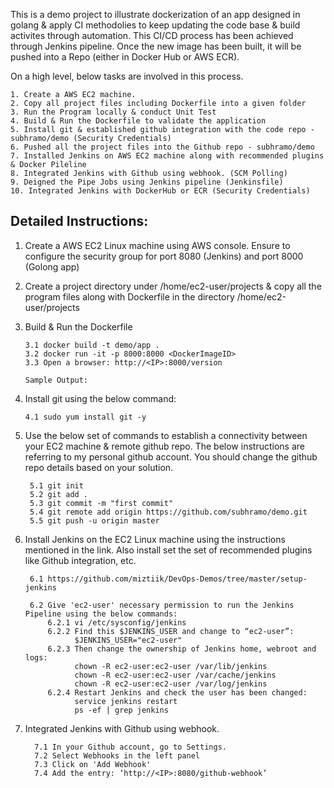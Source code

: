 This is a demo project to illustrate dockerization of an app designed in golang & apply CI methodolies to keep updating the code base & build activites through automation. This CI/CD process has been achieved through Jenkins pipeline. Once the new image has been built, it will be pushed into a Repo (either in Docker Hub or AWS ECR).

On a high level, below tasks are involved in this process.
  
    1. Create a AWS EC2 machine.
    2. Copy all project files including Dockerfile into a given folder
    3. Run the Program locally & conduct Unit Test
    4. Build & Run the Dockerfile to validate the application
    5. Install git & established github integration with the code repo - subhramo/demo (Security Credentials)
    6. Pushed all the project files into the Github repo - subhramo/demo
    7. Installed Jenkins on AWS EC2 machine along with recommended plugins & Docker Pileline
    8. Integrated Jenkins with Github using webhook. (SCM Polling)
    9. Deigned the Pipe Jobs using Jenkins pipeline (Jenkinsfile)
    10. Integrated Jenkins with DockerHub or ECR (Security Credentials)
    
    

## Detailed Instructions:

1. Create a AWS EC2 Linux machine using AWS console. Ensure to configure the security group for port 8080 (Jenkins) and port 8000 (Golong app)

2. Create a project directory under /home/ec2-user/projects & copy all the program files along with Dockerfile in the directory /home/ec2-user/projects

3. Build & Run the Dockerfile

       3.1 docker build -t demo/app .
       3.2 docker run -it -p 8000:8000 <DockerImageID>
       3.3 Open a browser: http://<IP>:8000/version
       
       Sample Output:
       
4. Install git using the below command:
      
       4.1 sudo yum install git -y

5. Use the below set of commands to establish a connectivity between your EC2 machine & remote github repo. The below instructions are referring to my personal github account. You should change the github repo details based on your solution.

        5.1 git init
        5.2 git add .
        5.3 git commit -m "first commit"
        5.4 git remote add origin https://github.com/subhramo/demo.git
        5.5 git push -u origin master
        
6. Install Jenkins on the EC2 Linux machine using the instructions mentioned in the link. Also install set the set of recommended plugins like Github integration, etc.

        6.1 https://github.com/miztiik/DevOps-Demos/tree/master/setup-jenkins
        
        6.2 Give 'ec2-user' necessary permission to run the Jenkins Pipeline using the below commands:
            6.2.1 vi /etc/sysconfig/jenkins
            6.2.2 Find this $JENKINS_USER and change to “ec2-user”:
                  $JENKINS_USER="ec2-user"
            6.2.3 Then change the ownership of Jenkins home, webroot and logs:
                  chown -R ec2-user:ec2-user /var/lib/jenkins
                  chown -R ec2-user:ec2-user /var/cache/jenkins
                  chown -R ec2-user:ec2-user /var/log/jenkins
            6.2.4 Restart Jenkins and check the user has been changed:
                  service jenkins restart
                  ps -ef | grep jenkins
                  
7. Integrated Jenkins with Github using webhook.

         7.1 In your Github account, go to Settings.
         7.2 Select Webhooks in the left panel
         7.3 Click on 'Add Webhook'
         7.4 Add the entry: ‘http://<IP>:8080/github-webhook’

